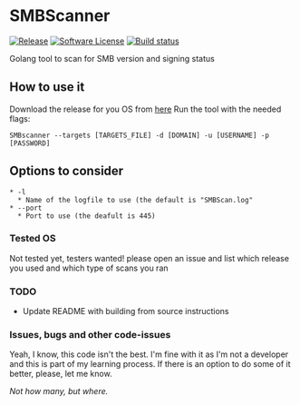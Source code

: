 # SMBScanner

[![Release](https://img.shields.io/github/release/xFreed0m/SMBScanner.svg)](https://github.com/xFreed0m/SMBScanner/releases/latest)
[![Software License](https://img.shields.io/github/license/xFreed0m/SMBScanner)](/LICENSE.md)
[![Build status](https://img.shields.io/github/workflow/status/xFreed0m/SMBscanner/auto-release)](https://github.com/xfreed0m/smbscanner/actions?workflow=auto-release)

Golang tool to scan for SMB version and signing status

## How to use it

Download the release for you OS from [here](https://github.com/xFreed0m/SMBScanner/releases)
Run the tool with the needed flags:

```text
SMBscanner --targets [TARGETS_FILE] -d [DOMAIN] -u [USERNAME] -p [PASSWORD]
```

## Options to consider

```text
* -l
  * Name of the logfile to use (the default is "SMBScan.log"
* --port
  * Port to use (the deafult is 445)
```

### Tested OS

Not tested yet, testers wanted!
please open an issue and list which release you used and which type of scans you ran

### TODO

* Update README with building from source instructions

### Issues, bugs and other code-issues

Yeah, I know, this code isn't the best. I'm fine with it as I'm not a developer and this is part of my learning process.
If there is an option to do some of it better, please, let me know.

_Not how many, but where._
